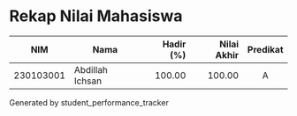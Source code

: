 # Rekap Nilai Mahasiswa

| NIM | Nama | Hadir (%) | Nilai Akhir | Predikat |
|---|---|---:|---:|:---:|
| 230103001 | Abdillah Ichsan | 100.00 | 100.00 | A |

Generated by student_performance_tracker